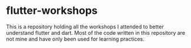# flutter-workshops

This is a repository holding all the workshops I attended to better understand flutter and dart. Most of the code written in this repository are not mine and have only been used for learning practices.
